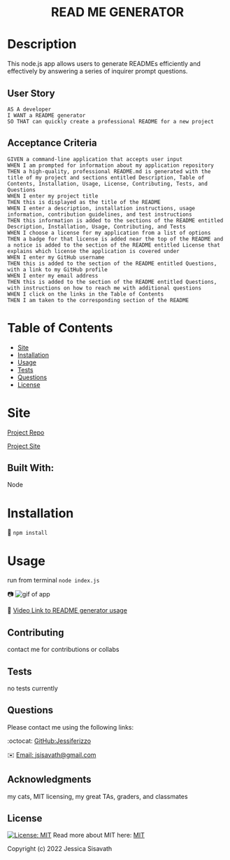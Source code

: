 
  <h1 align="center"> READ ME GENERATOR </h1>

  # Description
  This node.js app allows users to generate READMEs efficiently and effectively by answering a series of inquirer prompt questions. 

  ## User Story
  
```
AS A developer
I WANT a README generator
SO THAT can quickly create a professional README for a new project 
```
  
## Acceptance Criteria
  
``` 
GIVEN a command-line application that accepts user input
WHEN I am prompted for information about my application repository
THEN a high-quality, professional README.md is generated with the title of my project and sections entitled Description, Table of Contents, Installation, Usage, License, Contributing, Tests, and Questions
WHEN I enter my project title
THEN this is displayed as the title of the README
WHEN I enter a description, installation instructions, usage information, contribution guidelines, and test instructions
THEN this information is added to the sections of the README entitled Description, Installation, Usage, Contributing, and Tests
WHEN I choose a license for my application from a list of options
THEN a badge for that license is added near the top of the README and a notice is added to the section of the README entitled License that explains which license the application is covered under
WHEN I enter my GitHub username
THEN this is added to the section of the README entitled Questions, with a link to my GitHub profile
WHEN I enter my email address
THEN this is added to the section of the README entitled Questions, with instructions on how to reach me with additional questions
WHEN I click on the links in the Table of Contents
THEN I am taken to the corresponding section of the README
```

  
  # Table of Contents
  * [Site](#site)
  * [Installation](#installation)
  * [Usage](#usage)
  * [Tests](#tests)
  * [Questions](#questions)
  * [License](#license)
  
  # Site 
  [Project Repo](https://github.com/Jessiferizzo/Professional-README.git)

  [Project Site](https://jessiferizzo.github.io/Professional-README/)

  ## Built With:
  Node
  
  # Installation
  💾 
  `npm install`
  
  # Usage
  run from terminal `node index.js`

  📷 ![gif of app](./assets/videos/README%20generator%20and%20cat.gif)
  
  🎥 [Video Link to README generator usage](https://www.youtube.com/watch?v=KhYwtb_8gLA)
  
  ## Contributing
  contact me for contributions or collabs
  
  ## Tests
  no tests currently
  
  ## Questions
  Please contact me using the following links:

  :octocat: [GitHub:Jessiferizzo](https://github.com/jessiferizzo)
  
  ✉️ [Email: jsisavath@gmail.com](mailto:jsisavath@gmail.com) 

  ## Acknowledgments
  my cats, MIT licensing, my great TAs, graders, and classmates

  ## License
  [![License: MIT](https://img.shields.io/badge/License-MIT-green.svg)](https://opensource.org/licenses/MIT)
  Read more about MIT here:
  [MIT](https://opensource.org/licenses/MIT)

  Copyright (c) 2022 Jessica Sisavath
